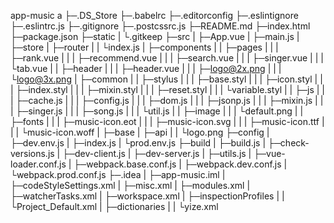 app-music a
├─.DS_Store
├─.babelrc
├─.editorconfig
├─.eslintignore
├─.eslintrc.js
├─.gitignore
├─.postcssrc.js
├─README.md
├─index.html
├─package.json
├─static
|   └.gitkeep
├─src
|  ├─App.vue
|  ├─main.js
|  ├─store
|  ├─router
|  |   └index.js
|  ├─components
|  |     ├─pages
|  |     |   ├─rank.vue
|  |     |   ├─recommend.vue
|  |     |   ├─search.vue
|  |     |   ├─singer.vue
|  |     |   └tab.vue
|  |     ├─header
|  |     |   ├─header.vue
|  |     |   ├─logo@2x.png
|  |     |   └logo@3x.png
|  ├─common
|  |   ├─stylus
|  |   |   ├─base.styl
|  |   |   ├─icon.styl
|  |   |   ├─index.styl
|  |   |   ├─mixin.styl
|  |   |   ├─reset.styl
|  |   |   └variable.styl
|  |   ├─js
|  |   | ├─cache.js
|  |   | ├─config.js
|  |   | ├─dom.js
|  |   | ├─jsonp.js
|  |   | ├─mixin.js
|  |   | ├─singer.js
|  |   | ├─song.js
|  |   | └util.js
|  |   ├─image
|  |   |   └default.png
|  |   ├─fonts
|  |   |   ├─music-icon.eot
|  |   |   ├─music-icon.svg
|  |   |   ├─music-icon.ttf
|  |   |   └music-icon.woff
|  ├─base
|  ├─api
|  |  └logo.png
├─config
|   ├─dev.env.js
|   ├─index.js
|   └prod.env.js
├─build
|   ├─build.js
|   ├─check-versions.js
|   ├─dev-client.js
|   ├─dev-server.js
|   ├─utils.js
|   ├─vue-loader.conf.js
|   ├─webpack.base.conf.js
|   ├─webpack.dev.conf.js
|   └webpack.prod.conf.js
├─.idea
|   ├─app-music.iml
|   ├─codeStyleSettings.xml
|   ├─misc.xml
|   ├─modules.xml
|   ├─watcherTasks.xml
|   ├─workspace.xml
|   ├─inspectionProfiles
|   |         └Project_Default.xml
|   ├─dictionaries
|   |      └yize.xml